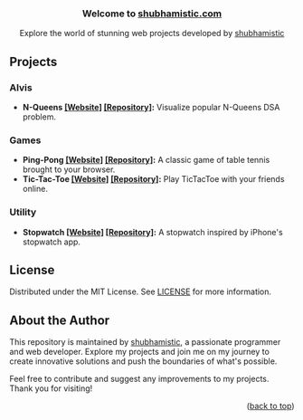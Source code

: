 <a name="readme-top"></a>

<div align="center">
  <h3 align="center">Welcome to 
    <a href="https://shubhamistic.com/">shubhamistic.com</a>
  </h3>

  <p align="center">
    Explore the world of stunning web projects developed by
    <a href="https://github.com/shubhamistic/shubhamistic.github.io">
        shubhamistic
    </a>
  </p>
</div>


## Projects

### Alvis
- **N-Queens [[Website]](https://shubhamistic.com/alvis/n-queens) [[Repository]](/alvis/n-queens):**
  Visualize popular N-Queens DSA problem.

### Games
- **Ping-Pong [[Website]](https://shubhamistic.com/games/ping-pong) [[Repository]](/games/ping-pong):**
    A classic game of table tennis brought to your browser.
- **Tic-Tac-Toe [[Website]](https://shubhamistic.com/games/tictactoe) [[Repository]](/games/tictactoe):**
    Play TicTacToe with your friends online.

### Utility
- **Stopwatch [[Website]](https://shubhamistic.com/utility/stopwatch) [[Repository]](/utility/stopwatch):**
    A stopwatch inspired by iPhone's stopwatch app.


## License
Distributed under the MIT License. See [LICENSE](LICENSE) for more information.


## About the Author
This repository is maintained by [shubhamistic](https://github.com/shubhamistic), a passionate programmer and web developer. Explore my projects and join me on my journey to create innovative solutions and push the boundaries of what's possible.

Feel free to contribute and suggest any improvements to my projects. Thank you for visiting!

<!-- You can add other cool things here, such as a table of contents, project screenshots, or links to related resources -->

<p align="right">(<a href="#readme-top">back to top</a>)</p>

